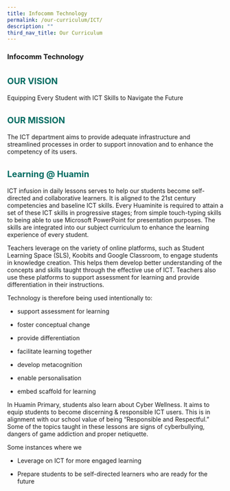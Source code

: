 ```yaml
---
title: Infocomm Technology
permalink: /our-curriculum/ICT/
description: ""
third_nav_title: Our Curriculum
---
```




### **Infocomm Technology**

<b style="color:#016C62; font-size:20px; line-height: 3;">OUR VISION</b><br>
Equipping Every Student with ICT Skills to Navigate the Future

<b style="color:#016C62; font-size:20px; line-height: 3;">OUR MISSION</b><br>
The ICT department aims to provide adequate infrastructure and streamlined processes in order to support innovation and to enhance the competency of its users.

<b style="color:#016C62; font-size:20px; line-height: 3;">Learning @ Huamin</b><br>
ICT infusion in daily lessons serves to help our students become self-directed and collaborative learners. It is aligned to the 21st century competencies and baseline ICT skills. Every Huaminite is required to attain a set of these ICT skills in progressive stages; from simple touch-typing skills to being able to use Microsoft PowerPoint for presentation purposes. The skills are integrated into our subject curriculum to enhance the learning experience of every student.

Teachers leverage on the variety of online platforms, such as Student Learning Space (SLS), Koobits and Google Classroom, to engage students in knowledge creation. This helps them develop better understanding of the concepts and skills taught through the effective use of ICT. Teachers also use these platforms to support assessment for learning and provide differentiation in their instructions.

Technology is therefore being used intentionally to:
* support assessment for learning

* foster conceptual change

* provide differentiation

* facilitate learning together

* develop metacognition

* enable personalisation

* embed scaffold for learning

In Huamin Primary, students also learn about Cyber Wellness. It aims to equip students to become discerning & responsible ICT users. This is in alignment with our school value of being “Responsible and Respectful.” Some of the topics taught in these lessons are signs of cyberbullying, dangers of game addiction and proper netiquette.

Some instances where we

* Leverage on ICT for more engaged learning

* Prepare students to be self-directed learners who are ready for the future
